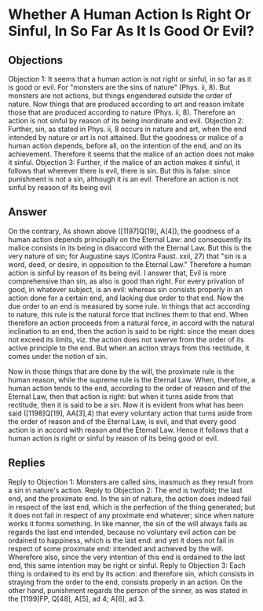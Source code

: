 # Whether A Human Action Is Right Or Sinful, In So Far As It Is Good Or Evil?
## Objections
Objection 1: It seems that a human action is not right or sinful, in so far as it is good or evil. For "monsters are the sins of nature" (Phys. ii, 8). But monsters are not actions, but things engendered outside the order of nature. Now things that are produced according to art and reason imitate those that are produced according to nature (Phys. ii, 8). Therefore an action is not sinful by reason of its being inordinate and evil.
Objection 2: Further, sin, as stated in Phys. ii, 8 occurs in nature and art, when the end intended by nature or art is not attained. But the goodness or malice of a human action depends, before all, on the intention of the end, and on its achievement. Therefore it seems that the malice of an action does not make it sinful.
Objection 3: Further, if the malice of an action makes it sinful, it follows that wherever there is evil, there is sin. But this is false: since punishment is not a sin, although it is an evil. Therefore an action is not sinful by reason of its being evil.
## Answer
On the contrary, As shown above ([1197]Q[19], A[4]), the goodness of a human action depends principally on the Eternal Law: and consequently its malice consists in its being in disaccord with the Eternal Law. But this is the very nature of sin; for Augustine says (Contra Faust. xxii, 27) that "sin is a word, deed, or desire, in opposition to the Eternal Law." Therefore a human action is sinful by reason of its being evil.
I answer that, Evil is more comprehensive than sin, as also is good than right. For every privation of good, in whatever subject, is an evil: whereas sin consists properly in an action done for a certain end, and lacking due order to that end. Now the due order to an end is measured by some rule. In things that act according to nature, this rule is the natural force that inclines them to that end. When therefore an action proceeds from a natural force, in accord with the natural inclination to an end, then the action is said to be right: since the mean does not exceed its limits, viz. the action does not swerve from the order of its active principle to the end. But when an action strays from this rectitude, it comes under the notion of sin.

Now in those things that are done by the will, the proximate rule is the human reason, while the supreme rule is the Eternal Law. When, therefore, a human action tends to the end, according to the order of reason and of the Eternal Law, then that action is right: but when it turns aside from that rectitude, then it is said to be a sin. Now it is evident from what has been said ([1198]Q[19], AA[3],4) that every voluntary action that turns aside from the order of reason and of the Eternal Law, is evil, and that every good action is in accord with reason and the Eternal Law. Hence it follows that a human action is right or sinful by reason of its being good or evil.
## Replies
Reply to Objection 1: Monsters are called sins, inasmuch as they result from a sin in nature's action.
Reply to Objection 2: The end is twofold; the last end, and the proximate end. In the sin of nature, the action does indeed fail in respect of the last end, which is the perfection of the thing generated; but it does not fail in respect of any proximate end whatever; since when nature works it forms something. In like manner, the sin of the will always fails as regards the last end intended, because no voluntary evil action can be ordained to happiness, which is the last end: and yet it does not fail in respect of some proximate end: intended and achieved by the will. Wherefore also, since the very intention of this end is ordained to the last end, this same intention may be right or sinful.
Reply to Objection 3: Each thing is ordained to its end by its action: and therefore sin, which consists in straying from the order to the end, consists properly in an action. On the other hand, punishment regards the person of the sinner, as was stated in the [1199]FP, Q[48], A[5], ad 4; A[6], ad 3.